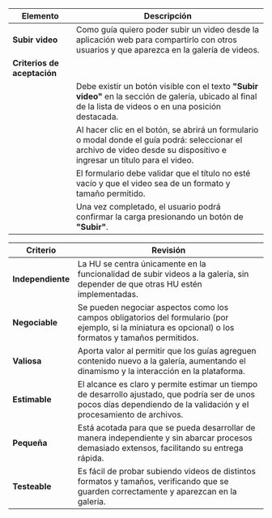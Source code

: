 | Elemento              | Descripción |
|------------------------|-------------|
| **Subir video**        | Como guía quiero poder subir un video desde la aplicación web para compartirlo con otros usuarios y que aparezca en la galería de videos. |
| **Criterios de aceptación** | |
|                        | Debe existir un botón visible con el texto **"Subir video"** en la sección de galería, ubicado al final de la lista de videos o en una posición destacada. |
|                        | Al hacer clic en el botón, se abrirá un formulario o modal donde el guía podrá: seleccionar el archivo de video desde su dispositivo e ingresar un título para el video. |
|                        | El formulario debe validar que el título no esté vacío y que el video sea de un formato y tamaño permitido. |
|                        | Una vez completado, el usuario podrá confirmar la carga presionando un botón de **"Subir"**. |


| Criterio     | Revisión |
|--------------|----------|
| **Independiente** | La HU se centra únicamente en la funcionalidad de subir videos a la galería, sin depender de que otras HU estén implementadas. |
| **Negociable**    | Se pueden negociar aspectos como los campos obligatorios del formulario (por ejemplo, si la miniatura es opcional) o los formatos y tamaños permitidos. |
| **Valiosa**       | Aporta valor al permitir que los guías agreguen contenido nuevo a la galería, aumentando el dinamismo y la interacción en la plataforma. |
| **Estimable**     | El alcance es claro y permite estimar un tiempo de desarrollo ajustado, que podría ser de unos pocos días dependiendo de la validación y el procesamiento de archivos. |
| **Pequeña**       | Está acotada para que se pueda desarrollar de manera independiente y sin abarcar procesos demasiado extensos, facilitando su entrega rápida. |
| **Testeable**     | Es fácil de probar subiendo videos de distintos formatos y tamaños, verificando que se guarden correctamente y aparezcan en la galería. |
